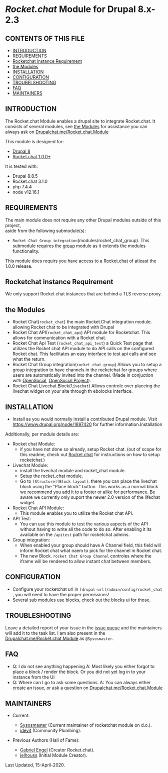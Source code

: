 # _Rocket.chat_ Module for Drupal 8.x-2.3


CONTENTS OF THIS FILE
---------------------
   
 * [INTRODUCTION](#introduction)
 * [REQUIREMENTS](#requirements)
 * [Rocketchat instance Requirement](#rocketchat-instance-requirement)
 * [the Modules](#the-modules)
 * [INSTALLATION](#installation)
 * [CONFIGURATION](#configuration)
 * [TROUBELSHOOTING](#troubleshooting)
 * [FAQ](#faq)
 * [MAINTAINERS](#maintainers)


INTRODUCTION
------------

The Rocket.chat Module enables a drupal site to integrate Rocket.chat.
It consists of several modules, see [the Modules](#the-modules)
for assistance you can always ask on [Drupalchat.me/Rocket.chat.Module](https://drupalchat.me/channel/rocket.chat.module)

This module is designed for:
 - [Drupal 8](https://www.drupal.org/project/drupal)
 - [Rocket.chat 1.0.0+](https://rocket.chat/)

It is tested with:
 - Drupal 8.8.5
 - Rocket.chat 3.1.0
 - php 7.4.4
 - node v12.16.1

 
REQUIREMENTS
------------

The main module does not require any other Drupal modules outside of this 
project,  
aside from the following submodule(s):
 - `Rocket Chat Group integration`(modules/rocket_chat_group).
   This submodule requires the [group](https://www.drupal.org/project/group)
   module as it extends the modules functionality.

This module does requirs you have access to a  [Rocket.chat](https://rocket.chat/)
of atleast the 1.0.0 release.


Rocketchat instance Requirement
-------------------------------

We only support Rocket chat instances that are behind a TLS reverse proxy.


the Modules
-----------
 - Rocket Chat(`rocket_chat`) the main Rocket.Chat integration module.
   allowing Rocket chat to be integrated with Drupal
 - Rocket Chat API(`rocket_chat_api`) API module for Rocketchat. This allows for
   communication with a Rocket chat.
 - Rocket Chat Api Test (`rocket_chat_api_test`) a Quick Test page that utilizes
   the Rocket chat API module to do API calls on the configured Rocket chat.
   This facilitates an easy interface to test api calls and see what the return.
 - Rocket Chat Group integration(`rocket_chat_group`) Allows you to setup a group
   integration to have channels in the rocketchat for groups where users are
   automatically invited into the channel. (Made in conjuction with
   [OpenSocial](https://www.getopensocial.com/),
   [OpenSocial Project](https://www.drupal.org/project/social)).
 - Rocket Chat Livechat Block(`livechat`) Allows controle over placeing the
   livechat widget on your site through th ebolocks interface.


INSTALLATION
------------

 * Install as you would normally install a contributed Drupal module. Visit
   https://www.drupal.org/node/1897420 for further information.Installation

 Additionally, per module details are: 
  - Rocket chat Module:
    - if you have not done so already, setup Rocket chat.   (out of scope for this
      readme, check out [Rocket.chat](https://rocket.chat) for instructions on how
       to setup rocketchat.)
  - Livechat Module:
    - install the livechat module and rocket_chat module.
    - Setup the rocket_chat module.
    - Go to `[Structure][Block layout]`. there you can place the livechat block
      using the "Place block" button.
      This works as a normal block we recommend you add it to a footer or alike
      for performance.
      Be aware we currently only suport the newer 2.0 version of the lifechat widget.
  - Rocket Chat API Module:
    - This module enables you to utilize the Rocket chat API.
  - API Test:
    - You can use this module to test the various aspects of the API without
      having to write all the code to do so.
      After enabling it its available on the `/apitest` path for rocketchat
      admins.
  - Group integration:
    - When enabled your group should have A Channel field, this field will inform
      Rocket chat what naem to pick for the channel in Rocket chat.
    - The new Block. `rocket Chat Group Channel` controles where the iframe will
      be rendered to allow instant chat between members.


CONFIGURATION
-------------

- Configure your rocketchat url in `[drupal-url]/admin/config/rocket_chat` , you
  will need to have the proper permissions!
- Several sub modules use blocks, check out the blocks ui for those.

 
TROUBLESHOOTING
---------------

Leave a detailed report of your issue in the
[issue queue](https://www.drupal.org/project/issues/search/2649818) and the
maintainers will add it to the task list.
I am also present in the [Drupalchat.me/Rocket.chat.Module](https://drupalchat.me/channel/rocket.chat.module)
as `@Sysosmaster`.


FAQ
---
 - Q: I do not see anything happening
   A: Most likely you either forgot to place a block / render the block. 
   Or you did not yet log in to your instance from the UI
 - Q: Where can I go to ask some questions.
   A: You can always either create an issue, or ask a question on [Drupalchat.me/Rocket.chat.Module](https://drupalchat.me/channel/rocket.chat.module)

  
MAINTAINERS
-----------
 
 - Current:
   - [Sysosmaster](https://www.drupal.org/u/sysosmaster) (Current maintainer of
     rocketchat module on d.o.).
   - [idevit](https://www.drupal.org/u/idevit) (Community Plumbing).
     
 - Previous Authors (Hall of Fame):
   - [Gabriel Engel](https://www.drupal.org/u/gabriel-engel) (Creator Rocket.chat).
   - [jelhouss](https://www.drupal.org/u/jelhouss) (Initial Module Creator).


Last Updated, 15-April-2020.
